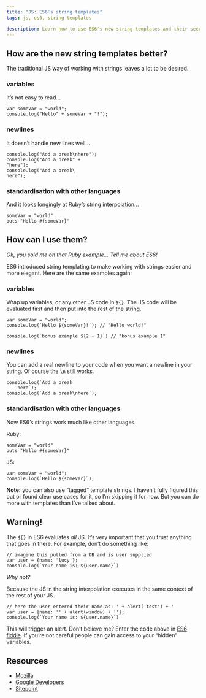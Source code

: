 ```yaml
---
title: "JS: ES6’s string templates"
tags: js, es6, string templates

description: Learn how to use ES6's new string templates and their security risks.
--- 
```


## How are the new string templates better?

The traditional JS way of working with strings leaves a lot to be desired. 

### variables

It’s not easy to read...

```
var someVar = "world";
console.log("Hello" + someVar + "!");
```

### newlines

It doesn’t handle new lines well...

```
console.log("Add a break\nhere");
console.log("Add a break" + 
"here");
console.log("Add a break\
here");
```

### standardisation with other languages

And it looks longingly at Ruby’s string interpolation...

```
someVar = "world"
puts "Hello #{someVar}"
```

## How can I use them?

*Ok, you sold me on that Ruby example... Tell me about ES6!*

ES6 introduced string templating to make working with strings easier and more elegant. Here are the same examples again:

### variables

Wrap up variables, or any other JS code in `${}`. The JS code will be evaluated first and then put into the rest of the string.

```
var someVar = "world";
console.log(`Hello ${someVar}!`); // "Hello world!"

console.log(`bonus example ${2 - 1}`) // "bonus example 1"
```

### newlines

You can add a real newline to your code when you want a newline in your string. Of course the `\n` still works.

```
console.log(`Add a break
    here`);
console.log(`Add a break\nhere`);
```

### standardisation with other languages

Now ES6’s strings work much like other languages.

Ruby:

```
someVar = "world"
puts "Hello #{someVar}"
```

JS:

```
var someVar = "world";
console.log(`Hello ${someVar}`);
```

**Note:** you can also use “tagged” template strings. I haven’t fully figured this out or found clear use cases for it, so I’m skipping it for now. But you can do more with templates than I’ve talked about.

## Warning!

The `${}` in ES6 evaluates *all* JS. It’s very important that you trust anything that goes in there. For example, don’t do something like:

```
// imagine this pulled from a DB and is user supplied
var user = {name: 'lucy'};
console.log(`Your name is: ${user.name}`)
```

*Why not?*

Because the JS in the string interpolation executes in the same context of the rest of your JS.

```
// here the user entered their name as: ' + alert('test') + '
var user = {name: '' + alert(window) + ''};
console.log(`Your name is: ${user.name}`)
```

This will trigger an alert. Don’t believe me? Enter the code above in [ES6 fiddle](http://www.es6fiddle.net/). If you’re not careful people can gain access to your “hidden” variables.

## Resources

* [Mozilla](https://developer.mozilla.org/en/docs/Web/JavaScript/Reference/template_strings)
* [Google Developers](https://developers.google.com/web/updates/2015/01/ES6-Template-Strings?hl=en)
* [Sitepoint](http://www.sitepoint.com/understanding-ecmascript-6-template-strings/)